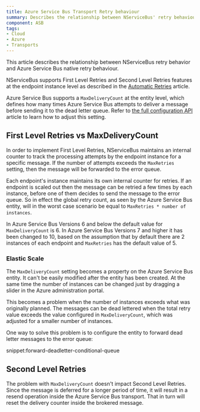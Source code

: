 ```yaml
---
title: Azure Service Bus Transport Retry behaviour
summary: Describes the relationship between NServiceBus' retry behaviour and Azure Service Bus' native retry behaviour
component: ASB
tags:
- Cloud
- Azure
- Transports
---
```


This article describes the relationship between NServiceBus retry behavior and Azure Service Bus native retry behaviour.

NServiceBus supports First Level Retries and Second Level Retries features at the endpoint instance level as described in the [Automatic Retries](/nservicebus/errors/automatic-retries.md) article.

Azure Service Bus supports a `MaxDeliveryCount` at the entity level, which defines how many times Azure Service Bus attempts to deliver a message before sending it to the dead letter queue. Refer to [the full configuration API](/nservicebus/azure-service-bus/configuration/full.md#controlling-entities-queues) article to learn how to adjust this setting.

## First Level Retries vs MaxDeliveryCount

In order to implement First Level Retries, NServiceBus maintains an internal counter to track the processing attempts by the endpoint instance for a specific message. If the number of attempts exceeds the `MaxRetries` setting, then the message will be forwarded to the error queue.

Each endpoint's instance maintains its own internal counter for retries. If an endpoint is scaled out then the message can be retried a few times by each instance, before one of them decides to send the message to the error queue. So in effect the global retry count, as seen by the Azure Service Bus entity, will in the worst case scenario be equal to `MaxRetries * number of instances`.

In Azure Service Bus Versions 6 and below the default value for `MaxDeliveryCount` is 6. In Azure Service Bus Versions 7 and higher it has been changed to 10, based on the assumption that by default there are 2 instances of each endpoint and `MaxRetries` has the default value of 5.

### Elastic Scale

The `MaxDeliveryCount` setting becomes a property on the Azure Service Bus entity. It can't be easily modified after the entity has been created. At the same time the number of instances can be changed just by dragging a slider in the Azure administration portal. 

This becomes a problem when the number of instances exceeds what was originally planned. The messages can be dead lettered when the total retry value exceeds the value configured in `MaxDeliveryCount`, which was adjusted for a smaller number of instances.

One way to solve this problem is to configure the entity to forward dead letter messages to the error queue:

snippet:forward-deadletter-conditional-queue

## Second Level Retries

The problem with `MaxDeliveryCount` doesn't impact Second Level Retries. Since the message is deferred for a longer period of time, it will result in a resend operation inside the Azure Service Bus transport. That in turn will reset the delivery counter inside the brokered message.